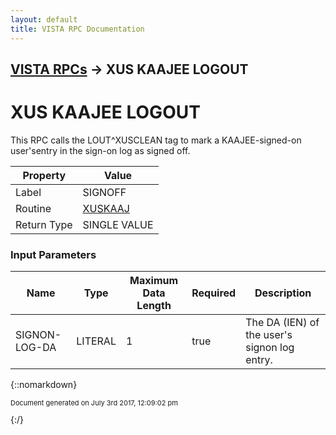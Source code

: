 ```yaml
---
layout: default
title: VISTA RPC Documentation
---
```


## [VISTA RPCs](TableOfContents) &#8594; XUS KAAJEE LOGOUT
# XUS KAAJEE LOGOUT

This RPC calls the LOUT^XUSCLEAN tag to mark a KAAJEE-signed-on user'sentry in the sign-on log as signed off.

Property | Value
--- | ---
Label | SIGNOFF
Routine | [XUSKAAJ](http://code.osehra.org/dox/Routine_XUSKAAJ_source.html)
Return Type | SINGLE VALUE


### Input Parameters

Name | Type | Maximum Data Length | Required | Description
--- | --- | --- | --- | ---
SIGNON-LOG-DA | LITERAL | 1 | true | The DA (IEN) of the user&#x27;s signon log entry.



{::nomarkdown} <br/><p style="font-size: 11px">Document generated on July 3rd 2017, 12:09:02 pm</p>{:/}